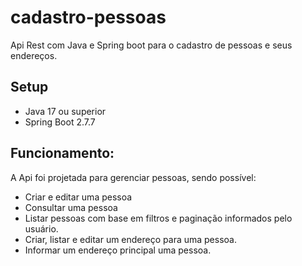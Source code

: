 # cadastro-pessoas
Api Rest com Java e Spring boot para o cadastro de pessoas e seus endereços.

## Setup
* Java 17 ou superior
* Spring Boot 2.7.7

## Funcionamento:
A Api foi projetada para gerenciar pessoas, sendo possível: 
* Criar e editar uma pessoa
* Consultar uma pessoa
* Listar pessoas com base em filtros e paginação informados pelo usuário.	
* Criar, listar e editar um endereço para uma pessoa.
* Informar um endereço principal uma pessoa.  
